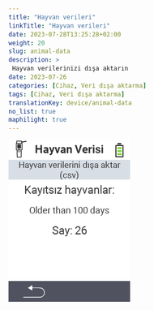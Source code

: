 ```yaml
---
title: "Hayvan verileri"
linkTitle: "Hayvan verileri"
date: 2023-07-28T13:25:28+02:00
weight: 20
slug: animal-data
description: >
 Hayvan verilerinizi dışa aktarın
date: 2023-07-26
categories: [Cihaz, Veri dışa aktarma]
tags: [Cihaz, Veri dışa aktarma]
translationKey: device/animal-data
no_list: true
maphilight: true
---
```

<img src="animal-data.png" alt="VitalControl Veri yönetimi" title="Veri yönetimi" usemap="#workmap" class="maphilight" />

<map name="workmap">
  <area shape="rect" coords="2,40,238,80" alt="Hayvan verilerini dışa aktar (csv)" title="Hayvan verilerinizi dışa aktarın&#10;Fare tıklaması: belgeleri aç" href="/en/docs/data-export/usb-drive/">

  <area shape="rect" coords="2,80,238,200" alt="Hayvanları kayıttan çıkar" title="Hayvanların hangi yaştan itibaren kayıttan çıkarılacağını belirtin&#10;Fare tıklaması: belgeleri aç" href="/en/docs/device/data-management/animal-data/unregister-animal/">

  <area shape="rect" coords="2,282,120,319" alt="Geri" title="Hayvan verilerini dışa aktarma ile ilgili tüm bilgi ve talimatlar burada bulunabilir&#10;Fare tıklaması: belgeleri aç" href="/en/docs/device/data-management/">
</map>
